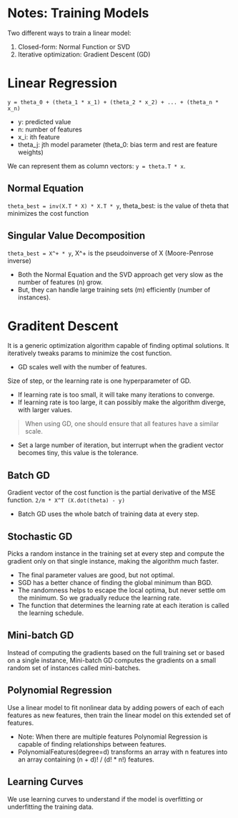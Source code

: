# Notes: Training Models
Two different ways to train a linear model:
1. Closed-form: Normal Function or SVD
2. Iterative optimization: Gradient Descent (GD)

# Linear Regression
`y = theta_0 + (theta_1 * x_1) + (theta_2 * x_2) + ... + (theta_n * x_n)`
* y: predicted value
* n: number of features
* x_i: ith feature
* theta_j: jth model parameter (theta_0: bias term and rest are feature weights)

We can represent them as column vectors: `y = theta.T * x`.

## Normal Equation
`theta_best = inv(X.T * X) * X.T * y`, theta_best: is the value of theta that minimizes the cost function

## Singular Value Decomposition
`theta_best = X^+ * y`, X^+ is the pseudoinverse of X (Moore-Penrose inverse)

* Both the Normal Equation and the SVD approach get very slow as the number of features (n) grow.
* But, they can handle large training sets (m) efficiently (number of instances).

# Graditent Descent
It is a generic optimization algorithm capable of finding optimal solutions. It iteratively tweaks params to minimize the cost function.

* GD scales well with the number of features.

Size of step, or the learning rate is one hyperparameter of GD.
* If learning rate is too small, it will take many iterations to converge.
* If learning rate is too large, it can possibly make the algorithm diverge, with larger values.

> When using GD, one should ensure that all features have a similar scale.

* Set a large number of iteration, but interrupt when the gradient vector becomes tiny, this value is the tolerance.

## Batch GD
Gradient vector of the cost function is the partial derivative of the MSE function. `2/m * X^T (X.dot(theta) - y)`

* Batch GD uses the whole batch of training data at every step.

## Stochastic GD
Picks a random instance in the training set at every step and compute the gradient only on that single instance, making the algorithm much faster.

* The final parameter values are good, but not optimal.
* SGD has a better chance of finding the global minimum than BGD.
* The randomness helps to escape the local optima, but never settle om the minimum. So we gradually reduce the learning rate.
* The function that determines the learning rate at each iteration is called the learning schedule.

## Mini-batch GD
Instead of computing the gradients based on the full training set or based on a single instance, Mini-batch GD computes the gradients on a small random set of instances called mini-batches.

## Polynomial Regression
Use a linear model to fit nonlinear data by adding powers of each of each features as new features, then train the linear model on this extended set of features.

* Note: When there are multiple features Polynomial Regression is capable of finding relationships between features.
* PolynomialFeatures(degree=d) transforms an array with n features into an array containing (n + d)! / (d! * n!) features.

## Learning Curves
We use learning curves to understand if the model is overfitting or underfitting the training data.

